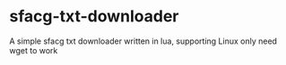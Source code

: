 # sfacg-txt-downloader
A simple sfacg txt downloader written in lua, supporting Linux only
need wget to work
